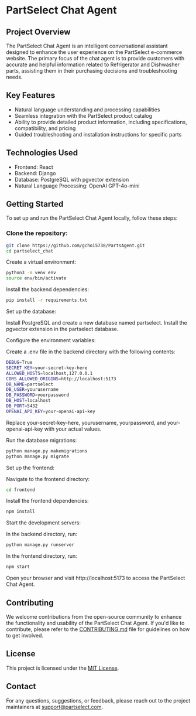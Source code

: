 # PartSelect Chat Agent

## Project Overview
The PartSelect Chat Agent is an intelligent conversational assistant designed to enhance the user experience on the PartSelect e-commerce website. The primary focus of the chat agent is to provide customers with accurate and helpful information related to Refrigerator and Dishwasher parts, assisting them in their purchasing decisions and troubleshooting needs.

## Key Features
- Natural language understanding and processing capabilities
- Seamless integration with the PartSelect product catalog
- Ability to provide detailed product information, including specifications, compatibility, and pricing
- Guided troubleshooting and installation instructions for specific parts

## Technologies Used
- Frontend: React
- Backend: Django
- Database: PostgreSQL with pgvector extension
- Natural Language Processing: OpenAI GPT-4o-mini

## Getting Started
To set up and run the PartSelect Chat Agent locally, follow these steps:

### Clone the repository:
```bash
git clone https://github.com/gchoi5738/PartsAgent.git
cd partselect_chat
```

Create a virtual environment:
```bash
python3 -m venv env
source env/bin/activate
```
Install the backend dependencies:
```bash
pip install -r requirements.txt
```
Set up the database:

Install PostgreSQL and create a new database named partselect.
Install the pgvector extension in the partselect database.


Configure the environment variables:

Create a .env file in the backend directory with the following contents:
```bash
DEBUG=True
SECRET_KEY=your-secret-key-here
ALLOWED_HOSTS=localhost,127.0.0.1
CORS_ALLOWED_ORIGINS=http://localhost:5173
DB_NAME=partselect
DB_USER=yourusername
DB_PASSWORD=yourpassword
DB_HOST=localhost
DB_PORT=5432
OPENAI_API_KEY=your-openai-api-key
```
Replace your-secret-key-here, yourusername, yourpassword, and your-openai-api-key with your actual values.


Run the database migrations:
```bash
python manage.py makemigrations
python manage.py migrate
```



Set up the frontend:

Navigate to the frontend directory:
```bash
cd frontend
```
Install the frontend dependencies:
```bash
npm install
```


Start the development servers:

In the backend directory, run:
```bash
python manage.py runserver
```
In the frontend directory, run:
```bash
npm start
```


Open your browser and visit http://localhost:5173 to access the PartSelect Chat Agent.



## Contributing
We welcome contributions from the open-source community to enhance the functionality and usability of the PartSelect Chat Agent. If you'd like to contribute, please refer to the [CONTRIBUTING.md](CONTRIBUTING.md) file for guidelines on how to get involved.

## License
This project is licensed under the [MIT License](LICENSE).

## Contact
For any questions, suggestions, or feedback, please reach out to the project maintainers at [support@partselect.com](mailto:support@partselect.com).